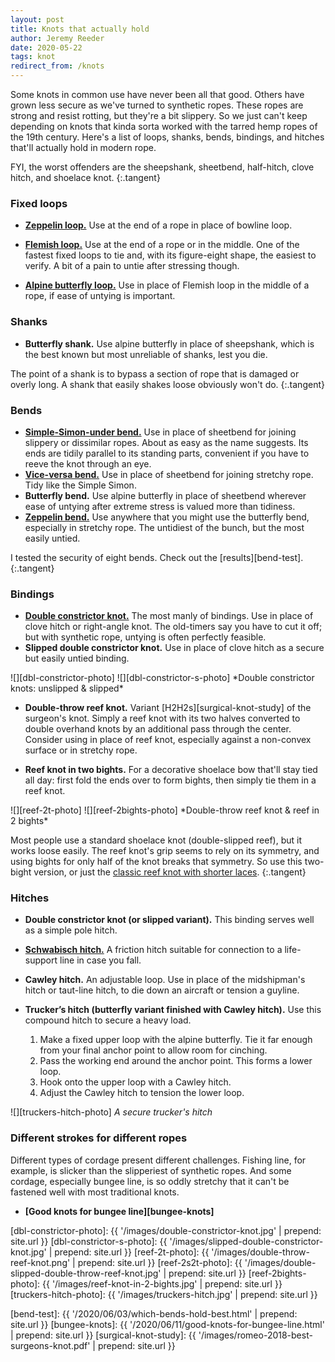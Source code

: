 ```yaml
---
layout: post
title: Knots that actually hold
author: Jeremy Reeder
date: 2020-05-22
tags: knot
redirect_from: /knots
---
```


Some knots in common use have never been all that good. Others have grown less
secure as we've turned to synthetic ropes. These ropes are strong and resist
rotting, but they're a bit slippery. So we just can't keep depending on knots
that kinda sorta worked with the tarred hemp ropes of the 19th century. Here's
a list of loops, shanks, bends, bindings, and hitches that'll actually hold in
modern rope.

FYI, the worst offenders are the sheepshank, sheetbend, half-hitch, clove
hitch, and shoelace knot.
{:.tangent}


### Fixed loops

- **[Zeppelin loop.][zeppelin-loop]**
Use at the end of a rope in place of bowline loop.

- **[Flemish loop.][flemish-loop]**
Use at the end of a rope or in the middle.  One of the fastest fixed loops to
tie and, with its figure-eight shape, the easiest to verify. A bit of a pain to
untie after stressing though.

- **[Alpine butterfly loop.][butterfly-loop]**
Use in place of Flemish loop in the middle of a rope, if ease of untying is
important.


### Shanks
- **Butterfly shank.**
Use alpine butterfly in place of sheepshank, which is the best known but most
unreliable of shanks, lest you die.

The point of a shank is to bypass a section of rope that is damaged or overly
long. A shank that easily shakes loose obviously won't do.
{:.tangent}


### Bends
- **[Simple-Simon-under bend.][simple-simon-under]**
Use in place of sheetbend for joining slippery or dissimilar ropes. About as
easy as the name suggests. Its ends are tidily parallel to its standing parts,
convenient if you have to reeve the knot through an eye.
- **[Vice-versa bend.][vice-versa-bend]**
Use in place of sheetbend for joining stretchy rope. Tidy like the Simple
Simon.
- **Butterfly bend.**
Use alpine butterfly in place of sheetbend wherever ease of untying after
extreme stress is valued more than tidiness.
- **[Zeppelin bend.][zeppelin-bend]**
Use anywhere that you might use the butterfly bend, especially in stretchy
rope. The untidiest of the bunch, but the most easily untied.

I tested the security of eight bends. Check out the [results][bend-test].
{:.tangent}


### Bindings
- **[Double constrictor knot.][double-constrictor]**
The most manly of bindings. Use in place of clove hitch or right-angle knot.
The old-timers say you have to cut it off; but with synthetic rope, untying is
often perfectly feasible.
- **Slipped double constrictor knot.**
Use in place of clove hitch as a secure but easily untied binding.

<div class="gallery" markdown="1">
![][dbl-constrictor-photo]
![][dbl-constrictor-s-photo]
*Double constrictor knots: unslipped & slipped*
</div>

- **Double-throw reef knot.**
Variant [H2H2s][surgical-knot-study] of the surgeon's knot. Simply a reef
knot with its two halves converted to double overhand knots by an additional
pass through the center. Consider using in place of reef knot, especially
against a non-convex surface or in stretchy rope.

- **Reef knot in two bights.**
For a decorative shoelace bow that'll stay tied all day: first fold the ends
over to form bights, then simply tie them in a reef knot.

<div class="gallery" markdown="1">
![][reef-2t-photo]
![][reef-2bights-photo]
*Double-throw reef knot & reef in 2 bights*
</div>

Most people use a standard shoelace knot (double-slipped reef), but it works
loose easily. The reef knot's grip seems to rely on its symmetry, and using
bights for only half of the knot breaks that symmetry. So use this two-bight
version, or just the [classic reef knot with shorter laces][short-shoelaces].
{:.tangent}


### Hitches

- **Double constrictor knot (or slipped variant).**
This binding serves well as a simple pole hitch.

- **[Schwabisch hitch.][schwabisch-hitch]**
A friction hitch suitable for connection to a life-support line in case you
fall.

- **Cawley hitch.**
An adjustable loop. Use in place of the midshipman's hitch or taut-line hitch,
to die down an aircraft or tension a guyline.

- **Trucker’s hitch (butterfly variant finished with Cawley hitch).**
Use this compound hitch to secure a heavy load.

	1. Make a fixed upper loop with the alpine butterfly. Tie it far enough from your final anchor point to allow room for cinching.
	2. Pass the working end around the anchor point. This forms a lower loop.
	3. Hook onto the upper loop with a Cawley hitch.
	4. Adjust the Cawley hitch to tension the lower loop.

![][truckers-hitch-photo]
*A secure trucker's hitch*


### Different strokes for different ropes

Different types of cordage present different challenges. Fishing line, for
example, is slicker than the slipperiest of synthetic ropes. And some cordage,
especially bungee line, is so oddly stretchy that it can't be fastened well
with most traditional knots.

- **[Good knots for bungee line][bungee-knots]**


[dbl-constrictor-photo]:            {{ '/images/double-constrictor-knot.jpg'               | prepend: site.url }}
[dbl-constrictor-s-photo]:          {{ '/images/slipped-double-constrictor-knot.jpg'       | prepend: site.url }}
[reef-2t-photo]:                    {{ '/images/double-throw-reef-knot.png'                | prepend: site.url }}
[reef-2s2t-photo]:                  {{ '/images/double-slipped-double-throw-reef-knot.jpg' | prepend: site.url }}
[reef-2bights-photo]:               {{ '/images/reef-knot-in-2-bights.jpg'                 | prepend: site.url }}
[truckers-hitch-photo]:             {{ '/images/truckers-hitch.jpg'                        | prepend: site.url }}

[bend-test]:           {{ '/2020/06/03/which-bends-hold-best.html'      | prepend: site.url }}
[bungee-knots]:        {{ '/2020/06/11/good-knots-for-bungee-line.html' | prepend: site.url }}
[surgical-knot-study]: {{ '/images/romeo-2018-best-surgeons-knot.pdf'   | prepend: site.url }}

[butterfly-bend]:         https://www.netknots.com/rope_knots/alpine-butterfly-bend
[butterfly-loop]:         https://www.netknots.com/rope_knots/butterfly-knot
[double-constrictor]:     https://captnmike.com/2011/10/15/double-constrictor/
[flemish-loop]:           https://www.netknots.com/rope_knots/figure-eight
[schwabisch-hitch]:       https://www.netknots.com/rope_knots/schwabisch-hitch
[short-shoelaces]:        http://shortshoelaces.jackdesert.com/
[simple-simon-under]:     https://en.wikipedia.org/wiki/Simple_Simon_under
[vice-versa-bend]:        https://en.wikipedia.org/wiki/Reever_Knot
[zeppelin-bend]:          https://www.netknots.com/rope_knots/zeppelin-bend
[zeppelin-loop]:      https://notableknotindex.webs.com/zeppelinloop.html
